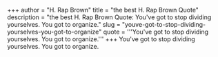 +++
author = "H. Rap Brown"
title = "the best H. Rap Brown Quote"
description = "the best H. Rap Brown Quote: You've got to stop dividing yourselves. You got to organize."
slug = "youve-got-to-stop-dividing-yourselves-you-got-to-organize"
quote = '''You've got to stop dividing yourselves. You got to organize.'''
+++
You've got to stop dividing yourselves. You got to organize.
